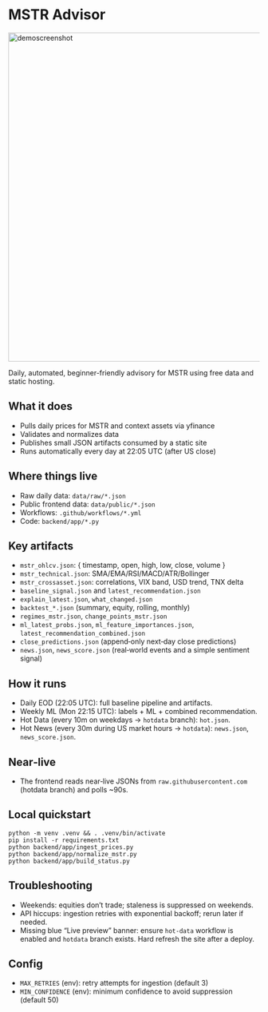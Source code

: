 MSTR Advisor
=========================
<img width="752" height="659" alt="demoscreenshot" src="https://github.com/user-attachments/assets/f2db8812-c189-4138-bf0b-7501df17196f" />

Daily, automated, beginner-friendly advisory for MSTR using free data and static hosting.

What it does
------------
- Pulls daily prices for MSTR and context assets via yfinance
- Validates and normalizes data
- Publishes small JSON artifacts consumed by a static site
- Runs automatically every day at 22:05 UTC (after US close)

Where things live
-----------------
- Raw daily data: `data/raw/*.json`
- Public frontend data: `data/public/*.json`
- Workflows: `.github/workflows/*.yml`
- Code: `backend/app/*.py`

Key artifacts
-------------
- `mstr_ohlcv.json`: { timestamp, open, high, low, close, volume }
- `mstr_technical.json`: SMA/EMA/RSI/MACD/ATR/Bollinger
- `mstr_crossasset.json`: correlations, VIX band, USD trend, TNX delta
- `baseline_signal.json` and `latest_recommendation.json`
- `explain_latest.json`, `what_changed.json`
- `backtest_*.json` (summary, equity, rolling, monthly)
- `regimes_mstr.json`, `change_points_mstr.json`
- `ml_latest_probs.json`, `ml_feature_importances.json`, `latest_recommendation_combined.json`
- `close_predictions.json` (append‑only next‑day close predictions)
- `news.json`, `news_score.json` (real‑world events and a simple sentiment signal)

How it runs
-----------
- Daily EOD (22:05 UTC): full baseline pipeline and artifacts.
- Weekly ML (Mon 22:15 UTC): labels + ML + combined recommendation.
- Hot Data (every 10m on weekdays → `hotdata` branch): `hot.json`.
- Hot News (every 30m during US market hours → `hotdata`): `news.json`, `news_score.json`.

Near‑live
---------
- The frontend reads near‑live JSONs from `raw.githubusercontent.com` (hotdata branch) and polls ~90s.

Local quickstart
----------------
```
python -m venv .venv && . .venv/bin/activate
pip install -r requirements.txt
python backend/app/ingest_prices.py
python backend/app/normalize_mstr.py
python backend/app/build_status.py
```

Troubleshooting
---------------
- Weekends: equities don’t trade; staleness is suppressed on weekends.
- API hiccups: ingestion retries with exponential backoff; rerun later if needed.
- Missing blue “Live preview” banner: ensure `hot-data` workflow is enabled and `hotdata` branch exists. Hard refresh the site after a deploy.

Config
------
- `MAX_RETRIES` (env): retry attempts for ingestion (default 3)
- `MIN_CONFIDENCE` (env): minimum confidence to avoid suppression (default 50)


